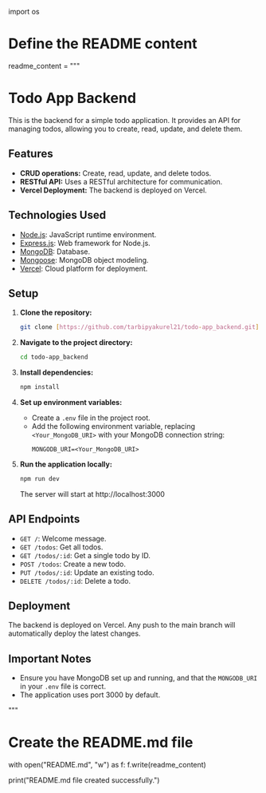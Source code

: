 import os

# Define the README content
readme_content = """
# Todo App Backend

This is the backend for a simple todo application. It provides an API for managing todos, allowing you to create, read, update, and delete them.

## Features

* **CRUD operations:** Create, read, update, and delete todos.
* **RESTful API:** Uses a RESTful architecture for communication.
* **Vercel Deployment:** The backend is deployed on Vercel.

## Technologies Used

* [Node.js](https://nodejs.org/):  JavaScript runtime environment.
* [Express.js](https://expressjs.com/):  Web framework for Node.js.
* [MongoDB](https://www.mongodb.com/): Database.
* [Mongoose](https://mongoosejs.com/): MongoDB object modeling.
* [Vercel](https://vercel.com/):  Cloud platform for deployment.

##  Setup

1.  **Clone the repository:**
    ```bash
    git clone [https://github.com/tarbipyakurel21/todo-app_backend.git](https://github.com/tarbipyakurel21/todo-app_backend.git)
    ```

2.  **Navigate to the project directory:**
    ```bash
    cd todo-app_backend
    ```

3.  **Install dependencies:**
    ```bash
    npm install
    ```

4.  **Set up environment variables:**
    * Create a `.env` file in the project root.
    * Add the following environment variable, replacing `<Your_MongoDB_URI>` with your MongoDB connection string:
        ```
        MONGODB_URI=<Your_MongoDB_URI>
        ```

5.  **Run the application locally:**
    ```bash
    npm run dev
    ```
    The server will start at http://localhost:3000

## API Endpoints

* `GET /`:  Welcome message.
* `GET /todos`:  Get all todos.
* `GET /todos/:id`: Get a single todo by ID.
* `POST /todos`:  Create a new todo.
* `PUT /todos/:id`:  Update an existing todo.
* `DELETE /todos/:id`: Delete a todo.

## Deployment

The backend is deployed on Vercel.  Any push to the main branch will automatically deploy the latest changes.

##  Important Notes

* Ensure you have MongoDB set up and running, and that the `MONGODB_URI` in your `.env` file is correct.
* The application uses port 3000 by default.

"""

# Create the README.md file
with open("README.md", "w") as f:
    f.write(readme_content)

print("README.md file created successfully.")
